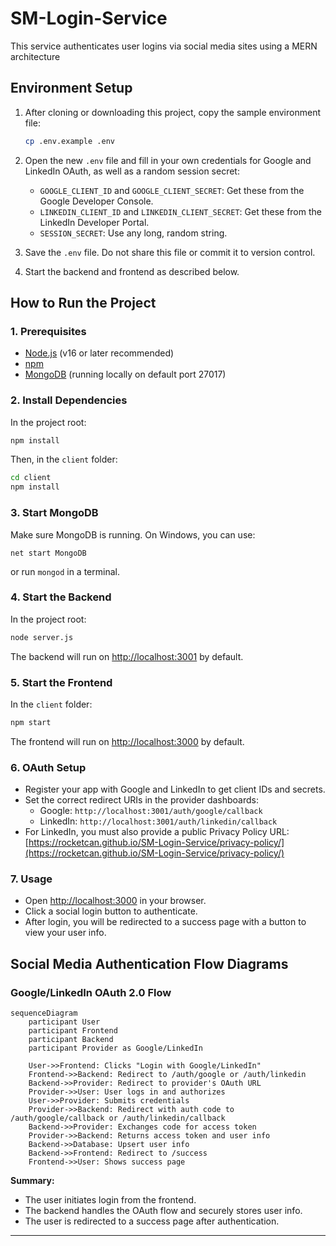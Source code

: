 # SM-Login-Service
This service authenticates user logins via social media sites using a MERN architecture

## Environment Setup

1. After cloning or downloading this project, copy the sample environment file:
   
	```sh
	cp .env.example .env
	```

2. Open the new `.env` file and fill in your own credentials for Google and LinkedIn OAuth, as well as a random session secret:

	- `GOOGLE_CLIENT_ID` and `GOOGLE_CLIENT_SECRET`: Get these from the Google Developer Console.
	- `LINKEDIN_CLIENT_ID` and `LINKEDIN_CLIENT_SECRET`: Get these from the LinkedIn Developer Portal.
	- `SESSION_SECRET`: Use any long, random string.

3. Save the `.env` file. Do not share this file or commit it to version control.


4. Start the backend and frontend as described below.

## How to Run the Project

### 1. Prerequisites

- [Node.js](https://nodejs.org/) (v16 or later recommended)
- [npm](https://www.npmjs.com/)
- [MongoDB](https://www.mongodb.com/try/download/community) (running locally on default port 27017)

### 2. Install Dependencies

In the project root:

```sh
npm install
```

Then, in the `client` folder:

```sh
cd client
npm install
```

### 3. Start MongoDB

Make sure MongoDB is running. On Windows, you can use:

```
net start MongoDB
```
or run `mongod` in a terminal.

### 4. Start the Backend

In the project root:

```sh
node server.js
```

The backend will run on [http://localhost:3001](http://localhost:3001) by default.

### 5. Start the Frontend

In the `client` folder:

```sh
npm start
```

The frontend will run on [http://localhost:3000](http://localhost:3000) by default.


### 6. OAuth Setup

- Register your app with Google and LinkedIn to get client IDs and secrets.
- Set the correct redirect URIs in the provider dashboards:
	- Google: `http://localhost:3001/auth/google/callback`
	- LinkedIn: `http://localhost:3001/auth/linkedin/callback`
- For LinkedIn, you must also provide a public Privacy Policy URL: [https://rocketcan.github.io/SM-Login-Service/privacy-policy/](https://rocketcan.github.io/SM-Login-Service/privacy-policy/)

### 7. Usage

- Open [http://localhost:3000](http://localhost:3000) in your browser.
- Click a social login button to authenticate.
- After login, you will be redirected to a success page with a button to view your user info.

## Social Media Authentication Flow Diagrams

### Google/LinkedIn OAuth 2.0 Flow

```mermaid
sequenceDiagram
	participant User
	participant Frontend
	participant Backend
	participant Provider as Google/LinkedIn

	User->>Frontend: Clicks "Login with Google/LinkedIn"
	Frontend->>Backend: Redirect to /auth/google or /auth/linkedin
	Backend->>Provider: Redirect to provider's OAuth URL
	Provider->>User: User logs in and authorizes
	User->>Provider: Submits credentials
	Provider->>Backend: Redirect with auth code to /auth/google/callback or /auth/linkedin/callback
	Backend->>Provider: Exchanges code for access token
	Provider->>Backend: Returns access token and user info
	Backend->>Database: Upsert user info
	Backend->>Frontend: Redirect to /success
	Frontend->>User: Shows success page
```

**Summary:**
- The user initiates login from the frontend.
- The backend handles the OAuth flow and securely stores user info.
- The user is redirected to a success page after authentication.

---
